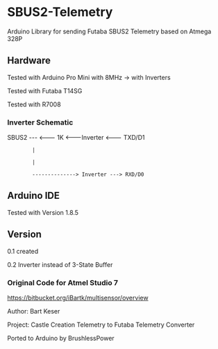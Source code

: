 # SBUS2-Telemetry
Arduino Library for sending Futaba SBUS2 Telemetry based on Atmega 328P

## Hardware

Tested with Arduino Pro Mini with 8MHz -> with Inverters

Tested with Futaba T14SG

Tested with R7008


### Inverter Schematic

SBUS2       --- <--- 1K <---Inverter <--- TXD/D1
      
            |

            |

            --------------> Inverter ---> RXD/D0


## Arduino IDE

Tested with Version 1.8.5


## Version

0.1     created

0.2     Inverter instead of 3-State Buffer


### Original Code for Atmel Studio 7
https://bitbucket.org/iBartk/multisensor/overview

Author: Bart Keser

Project: Castle Creation Telemetry to Futaba Telemetry Converter

Ported to Arduino by BrushlessPower

